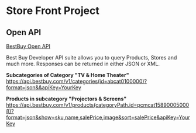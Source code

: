 # Store Front Project


## Open API


[BestBuy Open API](https://bestbuyapis.github.io/api-documentation/#overview)

Best Buy Developer API
suite allows you to query Products, Stores and much more. 
Responses can be returned in either JSON or XML.

**Subcategories of Category "TV & Home Theater"**
https://api.bestbuy.com/v1/categories(id=abcat0100000)?format=json&&apiKey=YourKey

**Products in subcategory "Projectors & Screens"**
https://api.bestbuy.com/v1/products(categoryPath.id=pcmcat158900050008)?format=json&show=sku,name,salePrice,image&sort=salePrice&apiKey=YourKey